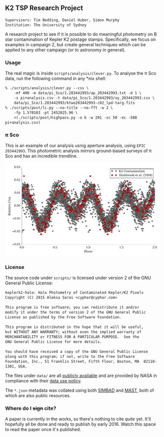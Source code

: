 ## K2 TSP Research Project ##
```
Supervisors: Tim Bedding, Daniel Huber, Simon Murphy
Institution: The University of Sydney
```

A research project to see if it is possible to do meaningful photometry on B
star contamination of Kepler K2 postage stamps. Specifically, we focus on
examples in campaign 2, but create general techniques which can be applied to
any other campaign (or to astronomy in general).

### Usage ###

The real magic is inside `scripts/analysis/clever.py`. To analyse the &pi; Sco
data, run the following command in any *nix shell:

```
% ./scripts/analysis/clever.py --csv \
	-mf 400 -m data/pi_Sco/1.203442993/ap_203442993.txt -d 1 \
	-s pi+analysis.csv -t data/pi_Sco/1.203442993/xy_203442993.csv \
	data/pi_Sco/1.203442993/ktwo203442993-c02_lpd-targ.fits
% ./scripts/post/lc.py --no-title --no-fft -w 2 \
	-fp 1.570103 -pt 2452025.96 \
	<(./scripts/post/highpass.py -o 6 -w 201 -sc 50 -ec -580 pi+analysis.csv)
```

### &pi; Sco ###
This is an example of our analysis usnig aperture analysis, using
`EPIC 203442993`. This photometric analysis mirrors ground-based surveys of
&pi; Sco and has an incredible trendline.

![piscoexample.png](piscoexample.png)

### License ###
The source code under `scripts/` is licensed under version 2 of the GNU General
Public License:

```
keplerk2-halo: Halo Photometry of Contaminated Kepler/K2 Pixels
Copyright (C) 2015 Aleksa Sarai <cyphar@cyphar.com>

This program is free software; you can redistribute it and/or
modify it under the terms of version 2 of the GNU General Public
License as published by the Free Software Foundation.

This program is distributed in the hope that it will be useful,
but WITHOUT ANY WARRANTY; without even the implied warranty of
MERCHANTABILITY or FITNESS FOR A PARTICULAR PURPOSE.  See the
GNU General Public License for more details.

You should have received a copy of the GNU General Public License
along with this program; if not, write to the Free Software
Foundation, Inc., 51 Franklin Street, Fifth Floor, Boston, MA  02110-1301, USA.
```

The files under `data/` are all [publicly available][k2-archive] and are
provided by NASA in compliance with their [data use policy][k2-data-policy].

The `*.json` metadata was collated using both [SIMBAD][simbad] and
[MAST][k2-search], both of which are also public resources.

[k2-archive]: https://archive.stsci.edu/pub/k2/target_pixel_files/
[k2-data-policy]: https://archive.stsci.edu/data_use.html
[k2-search]: https://archive.stsci.edu/k2/data_search/search.php
[simbad]: http://simbad.u-strasbg.fr/simbad/

### Where do I ~~sign~~ cite? ###

A paper is currently in the works, so there's nothing to cite *quite* yet. It'll
hopefully all be done and ready to publish by early 2016. Watch this space to
read the paper once it's published.
